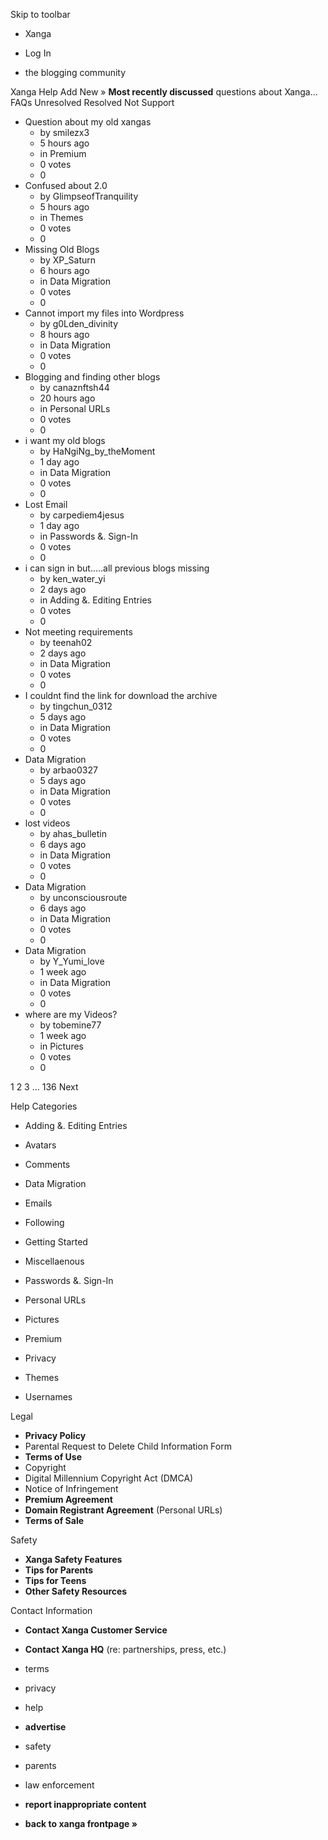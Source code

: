 Skip to toolbar

*   Xanga

*   Log In

*   the blogging community

Xanga Help Add New » **Most recently discussed** questions about Xanga… FAQs Unresolved Resolved Not Support

*   Question about my old xangas
    *   by smilezx3
    *   5 hours ago
    *   in Premium
    *   0 votes
    *   0
*   Confused about 2.0
    *   by GlimpseofTranquility
    *   5 hours ago
    *   in Themes
    *   0 votes
    *   0
*   Missing Old Blogs
    *   by XP\_Saturn
    *   6 hours ago
    *   in Data Migration
    *   0 votes
    *   0
*   Cannot import my files into Wordpress
    *   by g0Lden\_divinity
    *   8 hours ago
    *   in Data Migration
    *   0 votes
    *   0
*   Blogging and finding other blogs
    *   by canaznftsh44
    *   20 hours ago
    *   in Personal URLs
    *   0 votes
    *   0
*   i want my old blogs
    *   by HaNgiNg\_by\_theMoment
    *   1 day ago
    *   in Data Migration
    *   0 votes
    *   0
*   Lost Email
    *   by carpediem4jesus
    *   1 day ago
    *   in Passwords &. Sign-In
    *   0 votes
    *   0
*   i can sign in but.....all previous blogs missing
    *   by ken\_water\_yi
    *   2 days ago
    *   in Adding &. Editing Entries
    *   0 votes
    *   0
*   Not meeting requirements
    *   by teenah02
    *   2 days ago
    *   in Data Migration
    *   0 votes
    *   0
*   I couldnt find the link for download the archive
    *   by tingchun\_0312
    *   5 days ago
    *   in Data Migration
    *   0 votes
    *   0
*   Data Migration
    *   by arbao0327
    *   5 days ago
    *   in Data Migration
    *   0 votes
    *   0
*   lost videos
    *   by ahas\_bulletin
    *   6 days ago
    *   in Data Migration
    *   0 votes
    *   0
*   Data Migration
    *   by unconsciousroute
    *   6 days ago
    *   in Data Migration
    *   0 votes
    *   0
*   Data Migration
    *   by Y\_Yumi\_love
    *   1 week ago
    *   in Data Migration
    *   0 votes
    *   0
*   where are my Videos?
    *   by tobemine77
    *   1 week ago
    *   in Pictures
    *   0 votes
    *   0

1 2 3 ... 136 Next

Help Categories

*   Adding &. Editing Entries
*   Avatars
*   Comments
*   Data Migration
*   Emails
*   Following
*   Getting Started
*   Miscellaenous

*   Passwords &. Sign-In
*   Personal URLs
*   Pictures
*   Premium
*   Privacy
*   Themes
*   Usernames

Legal

*   **Privacy Policy**
*   Parental Request to Delete Child Information Form
*   **Terms of Use**
*   Copyright
*   Digital Millennium Copyright Act (DMCA)
*   Notice of Infringement
*   **Premium Agreement**
*   **Domain Registrant Agreement** (Personal URLs)
*   **Terms of Sale**

Safety

*   **Xanga Safety Features**
*   **Tips for Parents**
*   **Tips for Teens**
*   **Other Safety Resources**

Contact Information

*   **Contact Xanga Customer Service**
*   **Contact Xanga HQ** (re: partnerships, press, etc.)

*   terms
*   privacy
*   help
*   **advertise**

*   safety
*   parents
*   law enforcement
*   **report inappropriate content**

*   **back to xanga frontpage »**